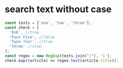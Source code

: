 # search text without case

```typescript
const texts = ['one', 'two', 'three'];
const check = [
  'OnE', //true
  'Four Five', //false
  'Twoo four', //true
  'three' //true
];
const regex = new RegExp(texts.join("|"), 'i');
check.map((article) => regex.test(article.title));
```